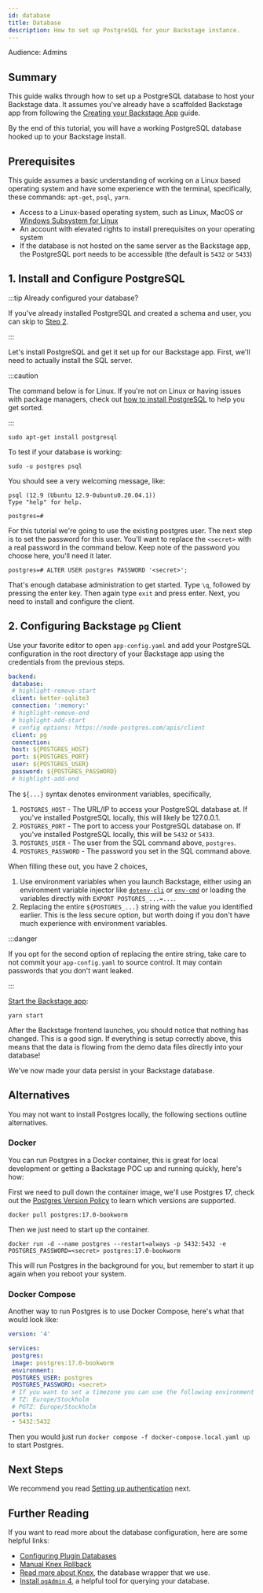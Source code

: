 ```yaml
---
id: database
title: Database
description: How to set up PostgreSQL for your Backstage instance.
---
```


Audience: Admins

## Summary

This guide walks through how to set up a PostgreSQL database to host your Backstage data. It assumes you've already have a scaffolded Backstage app from following the [Creating your Backstage App](../index.md) guide.

By the end of this tutorial, you will have a working PostgreSQL database hooked up to your Backstage install.

## Prerequisites

This guide assumes a basic understanding of working on a Linux based operating system and have some experience with the terminal, specifically, these commands: `apt-get`, `psql`, `yarn`.

- Access to a Linux-based operating system, such as Linux, MacOS or
 [Windows Subsystem for Linux](https://docs.microsoft.com/en-us/windows/wsl/)
- An account with elevated rights to install prerequisites on your operating
 system
- If the database is not hosted on the same server as the Backstage app, the
 PostgreSQL port needs to be accessible (the default is `5432` or `5433`)

## 1. Install and Configure PostgreSQL

:::tip Already configured your database?

If you've already installed PostgreSQL and created a schema and user, you can skip to [Step 2](#2-configuring-backstage-pg-client).

:::

Let's install PostgreSQL and get it set up for our Backstage app. First, we'll need to actually install the SQL server.

:::caution

The command below is for Linux. If you're not on Linux or having issues with package managers, check out [how to install PostgreSQL](https://www.postgresql.org/download/) to help you get sorted.

:::

```shell
sudo apt-get install postgresql
```

To test if your database is working:

```shell
sudo -u postgres psql
```

You should see a very welcoming message, like:

```shell
psql (12.9 (Ubuntu 12.9-0ubuntu0.20.04.1))
Type "help" for help.

postgres=#
```

For this tutorial we're going to use the existing postgres user. The next step is to set the password for this user. You'll want to replace the `<secret>` with a real password in the command below. Keep note of the password you choose here, you'll need it later.

```shell
postgres=# ALTER USER postgres PASSWORD '<secret>';
```

That's enough database administration to get started. Type `\q`, followed by
pressing the enter key. Then again type `exit` and press enter. Next, you need
to install and configure the client.

## 2. Configuring Backstage `pg` Client

Use your favorite editor to open `app-config.yaml` and add your PostgreSQL configuration in the root directory of your Backstage app using the credentials from the previous steps.

```yaml title="app-config.yaml"
backend:
 database:
 # highlight-remove-start
 client: better-sqlite3
 connection: ':memory:'
 # highlight-remove-end
 # highlight-add-start
 # config options: https://node-postgres.com/apis/client
 client: pg
 connection:
 host: ${POSTGRES_HOST}
 port: ${POSTGRES_PORT}
 user: ${POSTGRES_USER}
 password: ${POSTGRES_PASSWORD}
 # highlight-add-end
```

The `${...}` syntax denotes environment variables, specifically,

1. `POSTGRES_HOST` - The URL/IP to access your PostgreSQL database at. If you've installed PostgreSQL locally, this will likely be 127.0.0.1.
2. `POSTGRES_PORT` - The port to access your PostgreSQL database on. If you've installed PostgreSQL locally, this will be `5432` or `5433`.
3. `POSTGRES_USER` - The user from the SQL command above, `postgres`.
4. `POSTGRES_PASSWORD` - The password you set in the SQL command above.

When filling these out, you have 2 choices,

1. Use environment variables when you launch Backstage, either using an environment variable injector like [`dotenv-cli`](https://www.npmjs.com/package/dotenv-cli) or [`env-cmd`](https://www.npmjs.com/package/env-cmd) or loading the variables directly with `EXPORT POSTGRES_...=...`.
2. Replacing the entire `${POSTGRES_...}` string with the value you identified earlier. This is the less secure option, but worth doing if you don't have much experience with environment variables.

:::danger

If you opt for the second option of replacing the entire string, take care to not commit your `app-config.yaml` to source control. It may contain passwords that you don't want leaked.

:::

[Start the Backstage app](../index.md#2-run-the-backstage-app):

```shell
yarn start
```

After the Backstage frontend launches, you should notice that nothing has changed. This is a good sign. If everything is setup correctly above, this means that the data is flowing from the demo data files directly into your database!

We've now made your data persist in your Backstage database.

## Alternatives

You may not want to install Postgres locally, the following sections outline alternatives.

### Docker

You can run Postgres in a Docker container, this is great for local development or getting a Backstage POC up and running quickly, here's how:

First we need to pull down the container image, we'll use Postgres 17, check out the [Postgres Version Policy](../../overview/versioning-policy.md#postgresql-releases) to learn which versions are supported.

```shell
docker pull postgres:17.0-bookworm
```

Then we just need to start up the container.

```shell
docker run -d --name postgres --restart=always -p 5432:5432 -e POSTGRES_PASSWORD=<secret> postgres:17.0-bookworm
```

This will run Postgres in the background for you, but remember to start it up again when you reboot your system.

### Docker Compose

Another way to run Postgres is to use Docker Compose, here's what that would look like:

```yaml title="docker-compose.local.yaml"
version: '4'

services:
 postgres:
 image: postgres:17.0-bookworm
 environment:
 POSTGRES_USER: postgres
 POSTGRES_PASSWORD: <secret>
 # If you want to set a timezone you can use the following environment variables, this is handy when trying to figure out when scheduled tasks will run!
 # TZ: Europe/Stockholm
 # PGTZ: Europe/Stockholm
 ports:
 - 5432:5432
```

Then you would just run `docker compose -f docker-compose.local.yaml up` to start Postgres.

## Next Steps

We recommend you read [Setting up authentication](./authentication.md) next.

## Further Reading

If you want to read more about the database configuration, here are some helpful links:

- [Configuring Plugin Databases](../../tutorials/configuring-plugin-databases.md#privileges)
- [Manual Knex Rollback](../../tutorials/manual-knex-rollback.md)
- [Read more about Knex](http://knexjs.org/), the database wrapper that we use.
- [Install `pgAdmin` 4](https://www.pgadmin.org/), a helpful tool for querying your database.
